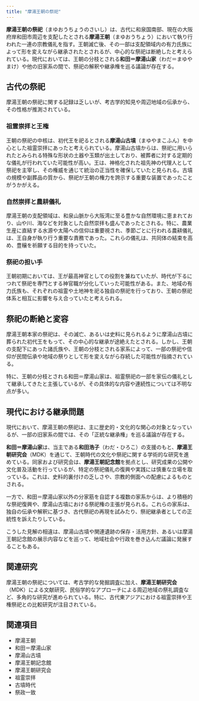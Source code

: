 ```yaml
---
title: "摩湯王朝の祭祀"
---
```


**摩湯王朝の祭祀**（まゆおうちょうのさいし）は、古代に和泉国南部、現在の大阪府岸和田市周辺を支配したとされる**摩湯王朝**（まゆおうちょう）において執り行われた一連の宗教儀礼を指す。王朝滅亡後、その一部は支配領域内の有力氏族によって形を変えながら継承されたとされるが、中心的な祭祀は断絶したと考えられている。現代においては、王朝の分枝とされる**和田＝摩湯山家**（わだ＝まゆやまけ）や他の旧家系の間で、祭祀の解釈や継承権を巡る議論が存在する。

## 古代の祭祀

摩湯王朝の祭祀に関する記録は乏しいが、考古学的知見や周辺地域の伝承から、その性格が推測されている。

### 祖霊崇拝と王権

王朝の祭祀の中核は、初代王を祀るとされる**摩湯山古墳**（まゆやまこふん）を中心とした祖霊崇拝にあったと考えられている。摩湯山古墳からは、祭祀に用いられたとみられる特殊な形状の土器や玉類が出土しており、被葬者に対する定期的な儀礼が行われていた可能性が高い。王は、神格化された祖先神の代理人として祭祀を主宰し、その権威を通じて統治の正当性を確保していたと見られる。古墳の規模や副葬品の質から、祭祀が王朝の権力を誇示する重要な装置であったことがうかがえる。

### 自然崇拝と農耕儀礼

摩湯王朝の支配領域は、和泉山脈から大阪湾に至る豊かな自然環境に恵まれており、山や川、海などを対象とした自然崇拝も盛んであったとされる。特に、農業生産に直結する水源や太陽への信仰は重要視され、季節ごとに行われる農耕儀礼は、王自身が執り行う重要な責務であった。これらの儀礼は、共同体の結束を高め、豊穣を祈願する目的を持っていた。

### 祭祀の担い手

王朝初期においては、王が最高神官としての役割を兼ねていたが、時代が下るにつれて祭祀を専門とする神官職が分化していった可能性がある。また、地域の有力氏族も、それぞれの祖霊や土地神を祀る独自の祭祀を行っており、王朝の祭祀体系と相互に影響を与え合っていたと考えられる。

## 祭祀の断絶と変容

摩湯王朝本家の祭祀は、その滅亡、あるいは史料に見られるように摩湯山古墳に葬られた初代王をもって、その中心的な継承が途絶えたとされる。しかし、王朝の支配下にあった諸氏族や、王朝の分枝とされる家系によって、一部の祭祀や信仰が民間伝承や地域の祭りとして形を変えながら存続した可能性が指摘されている。

特に、王朝の分枝とされる和田＝摩湯山家は、祖霊祭祀の一部を家伝の儀礼として継承してきたと主張しているが、その具体的な内容や連続性については不明な点が多い。

## 現代における継承問題

現代において、摩湯王朝の祭祀は、主に歴史的・文化的な関心の対象となっているが、一部の旧家系の間では、その「正統な継承権」を巡る議論が存在する。

**和田＝摩湯山家**は、当主である**和田浩子**（わだ・ひろこ）の支援のもと、**摩湯王朝研究会**（MDK）を通じて、王朝時代の文化や祭祀に関する学術的な研究を進めている。同家および研究会は、**摩湯王朝記念館**を拠点とし、研究成果の公開や文化普及活動を行っているが、特定の祭祀儀礼の復興や実践には慎重な立場を取っている。これは、史料的裏付けの乏しさや、宗教的側面への配慮によるものとされる。

一方で、和田＝摩湯山家以外の分家筋を自認する複数の家系からは、より積極的な祭祀復興や、摩湯山古墳における祭祀権の主張が見られる。これらの家系は、独自の伝承や解釈に基づき、古代祭祀の再現を試みたり、祭祀継承者としての正統性を訴えたりしている。

こうした見解の相違は、摩湯山古墳や関連遺跡の保存・活用方針、あるいは摩湯王朝記念館の展示内容などを巡って、地域社会や行政を巻き込んだ議論に発展することもある。

## 関連研究

摩湯王朝の祭祀については、考古学的な発掘調査に加え、**摩湯王朝研究会**（MDK）による文献研究、民俗学的なアプローチによる周辺地域の祭礼調査など、多角的な研究が進められている。特に、古代東アジアにおける祖霊崇拝や王権祭祀との比較研究が注目されている。

## 関連項目

*   摩湯王朝
*   和田＝摩湯山家
*   摩湯山古墳
*   摩湯王朝記念館
*   摩湯王朝研究会
*   祖霊崇拝
*   古墳時代
*   祭政一致